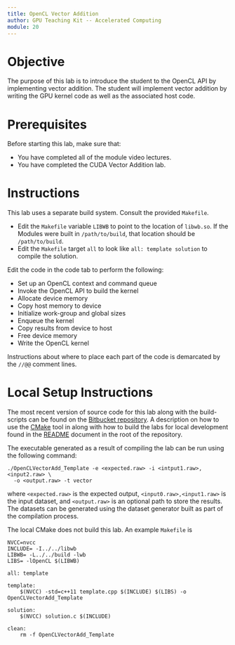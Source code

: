 ```yaml
---
title: OpenCL Vector Addition
author: GPU Teaching Kit -- Accelerated Computing
module: 20
---
```


# Objective

The purpose of this lab is to introduce the student to the OpenCL API by implementing vector addition. The student will implement vector addition by writing the GPU kernel code as well as the associated host code.

# Prerequisites

Before starting this lab, make sure that:

- You have completed all of the module video lectures.
- You have completed the CUDA Vector Addition lab.

# Instructions

This lab uses a separate build system. Consult the provided `Makefile`.

- Edit the `Makefile` variable `LIBWB` to point to the location of `libwb.so`. If the Modules were built in `/path/to/build`, that location should be `/path/to/build`.
- Edit the `Makefile` target `all` to look like `all: template solution` to compile the solution.

Edit the code in the code tab to perform the following:

- Set up an OpenCL context and command queue
- Invoke the OpenCL API to build the kernel
- Allocate device memory
- Copy host memory to device
- Initialize work-group and global sizes
- Enqueue the kernel
- Copy results from device to host
- Free device memory
- Write the OpenCL kernel

Instructions about where to place each part of the code is demarcated by the `//@@` comment lines.

# Local Setup Instructions

The most recent version of source code for this lab along with the build-scripts can be found on the [Bitbucket repository](LINKTOLAB). A description on how to use the [CMake](https://cmake.org/) tool in along with how to build the labs for local development found in the [README](LINKTOREADME) document in the root of the repository.

The executable generated as a result of compiling the lab can be run using the following command:

```{.bash}
./OpenCLVectorAdd_Template -e <expected.raw> -i <intput1.raw>,<input2.raw> \
  -o <output.raw> -t vector
```

where `<expected.raw>` is the expected output, `<input0.raw>,<input1.raw>` is the input dataset, and `<output.raw>` is an optional path to store the results. The datasets can be generated using the dataset generator built as part of the compilation process.

The local CMake does not build this lab. An example `Makefile` is

```{.bash}
NVCC=nvcc
INCLUDE= -I../../libwb
LIBWB= -L../../build -lwb
LIBS= -lOpenCL $(LIBWB)

all: template

template:
    $(NVCC) -std=c++11 template.cpp $(INCLUDE) $(LIBS) -o OpenCLVectorAdd_Template

solution:
    $(NVCC) solution.c $(INCLUDE)

clean:
    rm -f OpenCLVectorAdd_Template
```
